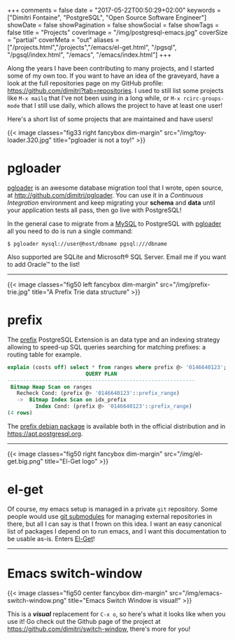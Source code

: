 +++
comments = false
date = "2017-05-22T00:50:29+02:00"
keywords = ["Dimitri Fontaine", "PostgreSQL", "Open Source Software Engineer"]
showDate = false
showPagination = false
showSocial = false
showTags = false
title = "Projects"
coverImage = "/img/postgresql-emacs.jpg"
coverSize = "partial"
coverMeta = "out"
aliases = ["/projects.html","/projects","/emacs/el-get.html",
           "/pgsql", "/pgsql/index.html", "/emacs", "/emacs/index.html"]
+++

Along the years I have been contributing to many projects, and I started
some of my own too. If you want to have an idea of the graveyard, have a
look at the full repositories page on my GitHub
profile: <https://github.com/dimitri?tab=repositories>. I used to still list
some projects like `M-x mailq` that I've not been using in a long while, or
`M-x rcirc-groups-mode` that I still use daily, which allows the project to
have at least one user!

Here's a short list of some projects that are maintained and have users!

<!--toc-->

{{< image classes="fig33 right fancybox dim-margin"
              src="/img/toy-loader.320.jpg"
            title="pgloader is not a toy!" >}}

# pgloader

[pgloader](http://pgloader.io) is an awesome database migration tool that I
wrote, open source, at <http://github.com/dimitri/pgloader>. You can use it
in a _Continuous Integration_ environment and keep migrating your **schema**
and **data** until your application tests all pass, then go live with
PostgreSQL!

In the general case to migrate from
a [MySQL](https://www.youtube.com/watch?v=emgJtr9tIME) to PostgreSQL
with [pgloader](http://pgloader.io) all you need to do is run a single
command:

```
$ pgloader mysql://user@host/dbname pgsql:///dbname
```

Also supported are SQLite and Microsoft® SQL Server. Email me if you want to
add Oracle™ to the list!

<hr>

{{< image classes="fig50 left fancybox dim-margin"
              src="/img/prefix-trie.jpg"
            title="A Prefix Trie data structure" >}}

# prefix

The [prefix](https://github.com/dimitri/prefix) PostgreSQL Extension is an
data type and an indexing strategy allowing to speed-up SQL queries
searching for matching prefixes: a routing table for example.

```sql
explain (costs off) select * from ranges where prefix @> '0146640123';
                         QUERY PLAN                         
------------------------------------------------------------
 Bitmap Heap Scan on ranges
   Recheck Cond: (prefix @> '0146640123'::prefix_range)
   ->  Bitmap Index Scan on idx_prefix
         Index Cond: (prefix @> '0146640123'::prefix_range)
(4 rows)
```

The [prefix debian package](https://packages.debian.org/source/sid/prefix)
is available both in the official distribution and
in <https://apt.postgresql.org>.

<hr>

{{< image classes="fig50 right fancybox dim-margin"
              src="/img/el-get.big.png"
            title="El-Get logo" >}}

# el-get

Of course, my emacs setup is managed in a private `git` repository. Some
people would
use
[git submodules](http://www.kernel.org/pub/software/scm/git/docs/git-submodule.html) for
managing external repositories in there, but all I can say is that I frown
on this idea. I want an easy canonical list of packages I depend on to run
emacs, and I want this documentation to be usable as-is.
Enters [El-Get](https://github.com/dimitri/el-get)!


<hr>

# Emacs switch-window


{{< image classes="fig50 center fancybox dim-margin"
              src="/img/emacs-switch-window.png"
            title="Emacs Switch Window is visual!" >}}

This is a ***visual*** replacement for `C-x o`, so here's what it looks like
when you use it! Go check out the Github page of the project
at <https://github.com/dimitri/switch-window>, there's more for you!
